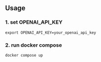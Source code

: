 ## Usage

### 1. set OPENAI_API_KEY

```
export OPENAI_API_KEY=your_openai_api_key
```

### 2. run docker compose

```
docker compose up
```
